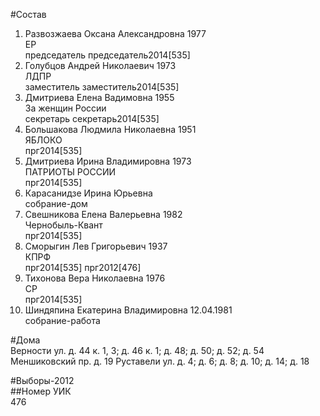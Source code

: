 #Состав  
1. Развозжаева Оксана Александровна 1977  
    ЕР  
    председатель председатель2014[535]  
2. Голубцов Андрей Николаевич 1973  
    ЛДПР  
    заместитель заместитель2014[535]  
3. Дмитриева Елена Вадимовна 1955  
    За женщин России  
    секретарь секретарь2014[535]  
4. Большакова Людмила Николаевна 1951  
    ЯБЛОКО  
    прг2014[535]  
5. Дмитриева Ирина Владимировна 1973  
    ПАТРИОТЫ РОССИИ  
    прг2014[535]  
6. Карасанидзе Ирина Юрьевна  
    собрание-дом  
7. Свешникова Елена Валерьевна 1982  
    Чернобыль-Квант  
    прг2014[535]  
8. Сморыгин Лев Григорьевич 1937  
    КПРФ  
    прг2014[535] прг2012[476]  
9. Тихонова Вера Николаевна 1976  
    СР  
    прг2014[535]  
10. Шиндяпина Екатерина Владимировна 12.04.1981  
    собрание-работа  
  
#Дома  
Верности ул. д. 44 к. 1, 3; д. 46 к. 1; д. 48; д. 50; д. 52; д. 54 Меншиковский пр. д. 19 Руставели ул. д. 4; д. 6; д. 8; д. 10; д. 14; д. 18  
  
#Выборы-2012  
##Номер УИК  
476  
